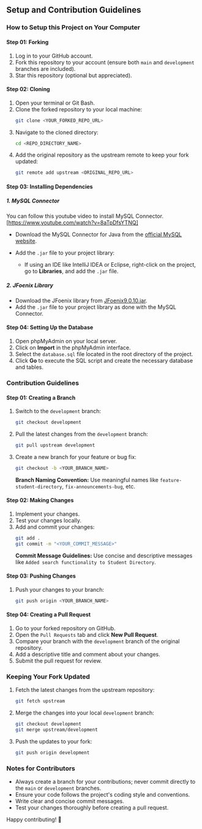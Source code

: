## Setup and Contribution Guidelines

### How to Setup this Project on Your Computer

#### Step 01: Forking
1. Log in to your GitHub account.
2. Fork this repository to your account (ensure both `main` and `development` branches are included).
3. Star this repository (optional but appreciated).

#### Step 02: Cloning
1. Open your terminal or Git Bash.
2. Clone the forked repository to your local machine:
   ```bash
   git clone <YOUR_FORKED_REPO_URL>
   ```
3. Navigate to the cloned directory:
   ```bash
   cd <REPO_DIRECTORY_NAME>
   ```
4. Add the original repository as the upstream remote to keep your fork updated:
   ```bash
   git remote add upstream <ORIGINAL_REPO_URL>
   ```

#### Step 03: Installing Dependencies

##### 1. MySQL Connector
You can follow this youtube video to install MySQL Connector.
[https://www.youtube.com/watch?v=8aTpDfsYTNQ]

- Download the MySQL Connector for Java from the [official MySQL website]([https://dev.mysql.com/downloads/connector/j/](https://dev.mysql.com/downloads/connector/j/)).

- Add the `.jar` file to your project library:
  - If using an IDE like IntelliJ IDEA or Eclipse, right-click on the project, go to **Libraries**, and add the `.jar` file.

##### 2. JFoenix Library
- Download the JFoenix library from [JFoenix9.0.10.jar](https://search.maven.org/remotecontent?filepath=com/jfoenix/jfoenix/9.0.10/jfoenix-9.0.10.jar).
- Add the `.jar` file to your project library as done with the MySQL Connector.

#### Step 04: Setting Up the Database
1. Open phpMyAdmin on your local server.
2. Click on **Import** in the phpMyAdmin interface.
3. Select the `database.sql` file located in the root directory of the project.
4. Click **Go** to execute the SQL script and create the necessary database and tables.

### Contribution Guidelines

#### Step 01: Creating a Branch
1. Switch to the `development` branch:
   ```bash
   git checkout development
   ```
2. Pull the latest changes from the `development` branch:
   ```bash
   git pull upstream development
   ```
3. Create a new branch for your feature or bug fix:
   ```bash
   git checkout -b <YOUR_BRANCH_NAME>
   ```
   **Branch Naming Convention:** Use meaningful names like `feature-student-directory`, `fix-announcements-bug`, etc.

#### Step 02: Making Changes
1. Implement your changes.
2. Test your changes locally.
3. Add and commit your changes:
   ```bash
   git add .
   git commit -m "<YOUR_COMMIT_MESSAGE>"
   ```
   **Commit Message Guidelines:** Use concise and descriptive messages like `Added search functionality to Student Directory`.

#### Step 03: Pushing Changes
1. Push your changes to your branch:
   ```bash
   git push origin <YOUR_BRANCH_NAME>
   ```

#### Step 04: Creating a Pull Request
1. Go to your forked repository on GitHub.
2. Open the `Pull Requests` tab and click **New Pull Request**.
3. Compare your branch with the `development` branch of the original repository.
4. Add a descriptive title and comment about your changes.
5. Submit the pull request for review.

### Keeping Your Fork Updated
1. Fetch the latest changes from the upstream repository:
   ```bash
   git fetch upstream
   ```
2. Merge the changes into your local `development` branch:
   ```bash
   git checkout development
   git merge upstream/development
   ```
3. Push the updates to your fork:
   ```bash
   git push origin development
   ```

### Notes for Contributors
- Always create a branch for your contributions; never commit directly to the `main` or `development` branches.
- Ensure your code follows the project's coding style and conventions.
- Write clear and concise commit messages.
- Test your changes thoroughly before creating a pull request.

Happy contributing! 🚀
